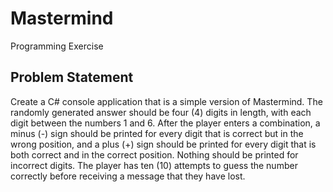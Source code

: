 # Mastermind
Programming Exercise

## Problem Statement
Create a C# console application that is a simple version of Mastermind.  The randomly generated answer should be four (4) digits in length, with each digit between the numbers 1 and 6.  After the player enters a combination, a minus (-) sign should be printed for every digit that is correct but in the wrong position, and a plus (+) sign should be printed for every digit that is both correct and in the correct position.  Nothing should be printed for incorrect digits.  The player has ten (10) attempts to guess the number correctly before receiving a message that they have lost.
